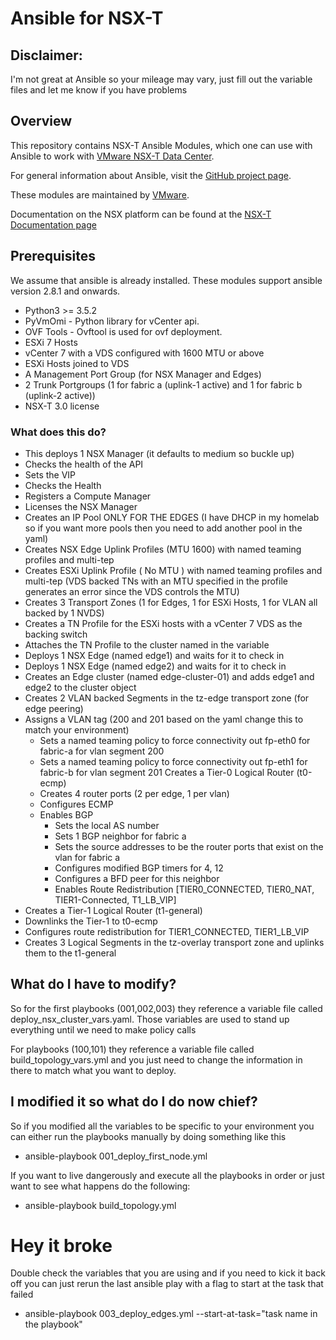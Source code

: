 # Ansible for NSX-T

## Disclaimer:
I'm not great at Ansible so your mileage may vary, just fill out the variable files and let me know if you have problems

## Overview
This repository contains NSX-T Ansible Modules, which one can use with
Ansible to work with [VMware NSX-T Data Center][vmware-nsxt].

[vmware-nsxt]: https://www.vmware.com/products/nsx.html

For general information about Ansible, visit the [GitHub project page][an-github].

[an-github]: https://github.com/ansible/ansible

These modules are maintained by [VMware](https://www.vmware.com/).

Documentation on the NSX platform can be found at the [NSX-T Documentation page](https://docs.vmware.com/en/VMware-NSX-T/index.html)


## Prerequisites
We assume that ansible is already installed.
These modules support ansible version 2.8.1 and onwards.

* Python3 >= 3.5.2
* PyVmOmi - Python library for vCenter api.
* OVF Tools - Ovftool is used for ovf deployment.
* ESXi 7 Hosts 
* vCenter 7 with a VDS configured with 1600 MTU or above 
* ESXi Hosts joined to VDS
* A Management Port Group (for NSX Manager and Edges)
* 2 Trunk Portgroups (1 for fabric a (uplink-1 active) and 1 for fabric b (uplink-2 active))
* NSX-T 3.0 license

### What does this do?
* This deploys 1 NSX Manager (it defaults to medium so buckle up)
* Checks the health of the API
* Sets the VIP
* Checks the Health
* Registers a Compute Manager
* Licenses the NSX Manager
* Creates an IP Pool ONLY FOR THE EDGES (I have DHCP in my homelab so if you want more pools then you need to add another pool in the yaml)
* Creates NSX Edge Uplink Profiles (MTU 1600) with named teaming profiles and multi-tep
* Creates ESXi Uplink Profile ( No MTU ) with named teaming profiles and multi-tep (VDS backed TNs with an MTU specified in the profile generates an error since the VDS controls the MTU)
* Creates 3 Transport Zones (1 for Edges, 1 for ESXi Hosts, 1 for VLAN all backed by 1 NVDS)
* Creates a TN Profile for the ESXi hosts with a vCenter 7 VDS as the backing switch
* Attaches the TN Profile to the cluster named in the variable 
* Deploys 1 NSX Edge (named edge1) and waits for it to check in
* Deploys 1 NSX Edge (named edge2) and waits for it to check in
* Creates an Edge cluster (named edge-cluster-01) and adds edge1 and edge2 to the cluster object
* Creates 2 VLAN backed Segments in the tz-edge transport zone (for edge peering)
* Assigns a VLAN tag (200 and 201 based on the yaml change this to match your environment)
  * Sets a named teaming policy to force connectivity out fp-eth0 for fabric-a for vlan segment 200
  * Sets a named teaming policy to force connectivity out fp-eth1 for fabric-b for vlan segment 201
Creates a Tier-0 Logical Router (t0-ecmp)
  * Creates 4 router ports (2 per edge, 1 per vlan)
  * Configures ECMP
  * Enables BGP
    * Sets the local AS number
    * Sets 1 BGP neighbor for fabric a
    * Sets the source addresses to be the router ports that exist on the vlan for fabric a
    * Configures modified BGP timers for 4, 12
    * Configures a BFD peer for this neighbor
    * Enables Route Redistribution [TIER0_CONNECTED, TIER0_NAT, TIER1-Connected, T1_LB_VIP]
* Creates a Tier-1 Logical Router (t1-general)
* Downlinks the Tier-1 to t0-ecmp
* Configures route redistribution for TIER1_CONNECTED, TIER1_LB_VIP
* Creates 3 Logical Segments in the tz-overlay transport zone and uplinks them to the t1-general

## What do I have to modify?
So for the first playbooks (001,002,003) they reference a variable file called deploy_nsx_cluster_vars.yaml. Those variables are used to stand up everything until we need to make policy calls

For playbooks (100,101) they reference a variable file called build_topology_vars.yml and you just need to change the information in there to match what you want to deploy.

## I modified it so what do I do now chief?

So if you modified all the variables to be specific to your environment you can either run the playbooks manually by doing something like this 

* ansible-playbook 001_deploy_first_node.yml 

If you want to live dangerously and execute all the playbooks in order or just want to see what happens do the following:

* ansible-playbook build_topology.yml 

# Hey it broke

Double check the variables that you are using and if you need to kick it back off you can just rerun the last ansible play with a flag to start at the task that failed 

* ansible-playbook 003_deploy_edges.yml --start-at-task="task name in the playbook"

